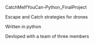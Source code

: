 CatchMeIfYouCan-Python_FinalProject

Escape and Catch strategies for drones

Written in python 

Devloped with a team of three members
